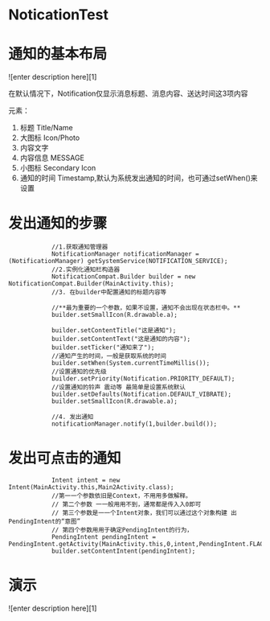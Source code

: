 # NoticationTest
# 通知的基本布局
![enter description here][1]

在默认情况下，Notification仅显示消息标题、消息内容、送达时间这3项内容

元素：
1. 标题   Title/Name
2. 大图标  Icon/Photo
3. 内容文字   
4. 内容信息   MESSAGE
5. 小图标 Secondary Icon
6. 通知的时间 Timestamp,默认为系统发出通知的时间，也可通过setWhen()来设置

# 发出通知的步骤
                //1.获取通知管理器
                NotificationManager notificationManager = (NotificationManager) getSystemService(NOTIFICATION_SERVICE);
                //2.实例化通知栏构造器
                NotificationCompat.Builder builder = new NotificationCompat.Builder(MainActivity.this);
                //3. 在builder中配置通知的标题内容等
                
                //**最为重要的一个参数，如果不设置，通知不会出现在状态栏中。**
                builder.setSmallIcon(R.drawable.a);
                
                builder.setContentTitle("这是通知");
                builder.setContentText("这是通知的内容");
                builder.setTicker("通知来了");
                //通知产生的时间，一般是获取系统的时间
                builder.setWhen(System.currentTimeMillis());
                //设置通知的优先级
                builder.setPriority(Notification.PRIORITY_DEFAULT);
                //设置通知的铃声 震动等 最简单是设置系统默认
                builder.setDefaults(Notification.DEFAULT_VIBRATE);
                builder.setSmallIcon(R.drawable.a);

                //4. 发出通知
                notificationManager.notify(1,builder.build());



# 发出可点击的通知


                Intent intent = new Intent(MainActivity.this,Main2Activity.class);
                //第⼀一个参数依旧是Context，不⽤用多做解释。
                // 第⼆个参数 ⼀一般⽤用不到，通常都是传⼊入0即可
                // 第三个参数是⼀一个Intent对象，我们可以通过这个对象构建 出PendingIntent的“意图”
                // 第四个参数⽤用于确定PendingIntent的行为，
                PendingIntent pendingIntent = PendingIntent.getActivity(MainActivity.this,0,intent,PendingIntent.FLAG_ONE_SHOT);
                builder.setContentIntent(pendingIntent);
                
#  演示                 
 ![enter description here][1]               
